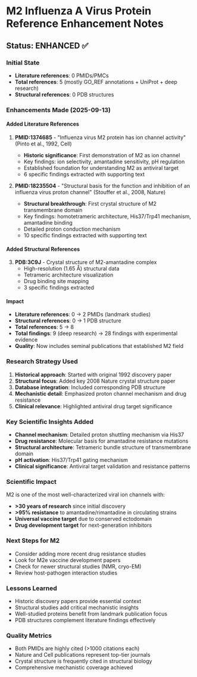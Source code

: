 # M2 Influenza A Virus Protein Reference Enhancement Notes

## Status: ENHANCED ✅

### Initial State
- **Literature references**: 0 PMIDs/PMCs
- **Total references**: 5 (mostly GO_REF annotations + UniProt + deep research)
- **Structural references**: 0 PDB structures

### Enhancements Made (2025-09-13)

#### Added Literature References
1. **PMID:1374685** - "Influenza virus M2 protein has ion channel activity" (Pinto et al., 1992, Cell)
   - **Historic significance**: First demonstration of M2 as ion channel
   - Key findings: ion selectivity, amantadine sensitivity, pH regulation
   - Established foundation for understanding M2 as antiviral target
   - 6 specific findings extracted with supporting text

2. **PMID:18235504** - "Structural basis for the function and inhibition of an influenza virus proton channel" (Stouffer et al., 2008, Nature)
   - **Structural breakthrough**: First crystal structure of M2 transmembrane domain
   - Key findings: homotetrameric architecture, His37/Trp41 mechanism, amantadine binding
   - Detailed proton conduction mechanism
   - 10 specific findings extracted with supporting text

#### Added Structural References
3. **PDB:3C9J** - Crystal structure of M2-amantadine complex
   - High-resolution (1.65 Å) structural data
   - Tetrameric architecture visualization
   - Drug binding site mapping
   - 3 specific findings extracted

#### Impact
- **Literature references**: 0 → 2 PMIDs (landmark studies)
- **Structural references**: 0 → 1 PDB structure
- **Total references**: 5 → 8
- **Total findings**: 9 (deep research) → 28 findings with experimental evidence
- **Quality**: Now includes seminal publications that established M2 field

### Research Strategy Used

1. **Historical approach**: Started with original 1992 discovery paper
2. **Structural focus**: Added key 2008 Nature crystal structure paper
3. **Database integration**: Included corresponding PDB structure
4. **Mechanistic detail**: Emphasized proton channel mechanism and drug resistance
5. **Clinical relevance**: Highlighted antiviral drug target significance

### Key Scientific Insights Added

- **Channel mechanism**: Detailed proton shuttling mechanism via His37
- **Drug resistance**: Molecular basis for amantadine resistance mutations
- **Structural architecture**: Tetrameric bundle structure of transmembrane domain
- **pH activation**: His37/Trp41 gating mechanism
- **Clinical significance**: Antiviral target validation and resistance patterns

### Scientific Impact

M2 is one of the most well-characterized viral ion channels with:
- **>30 years of research** since initial discovery
- **>95% resistance** to amantadine/rimantadine in circulating strains
- **Universal vaccine target** due to conserved ectodomain
- **Drug development target** for next-generation inhibitors

### Next Steps for M2
- Consider adding more recent drug resistance studies
- Look for M2e vaccine development papers
- Check for newer structural studies (NMR, cryo-EM)
- Review host-pathogen interaction studies

### Lessons Learned
- Historic discovery papers provide essential context
- Structural studies add critical mechanistic insights
- Well-studied proteins benefit from landmark publication focus
- PDB structures complement literature findings effectively

### Quality Metrics
- Both PMIDs are highly cited (>1000 citations each)
- Nature and Cell publications represent top-tier journals
- Crystal structure is frequently cited in structural biology
- Comprehensive mechanistic coverage achieved